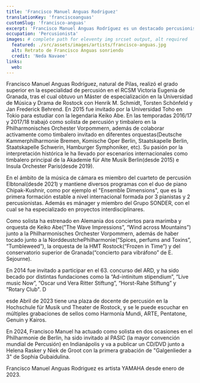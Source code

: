 ```yaml
---
title: 'Francisco Manuel Anguas Rodriguez'
translationKey: 'franciscoanguas'
customSlug: 'francisco-anguas'
excerpt: 'Francisco Manuel Anguas Rodríguez es un destacado percusionista, quien ha colaborado con prestigiosas orquestas internacionales y se dedica a la interpretación histórica y música de cámara.'
occupation: 'Percusionista'
images: # complete path for eleventy img srcset output, alt required
  featured: ./src/assets/images/artists/francisco-anguas.jpg
  alt: Retrato de Francisco Anguas sonriendo
  credit: 'Neda Navaee'
links:
  web:
---
```


Francisco Manuel Anguas Rodríguez, natural de Pilas, realizó el grado superior en la especialidad de percusión en el RCSM Victoria Eugenia de Granada, tras el cual obtuvo un Máster de especialización en la Universidad de Música y Drama de Rostock con Henrik M. Schmidt, Torsten Schönfeld y Jan Frederick Behrend. En 2015 fue invitado por la Universidad Toho en Tokio para estudiar con la legendaria Keiko Abe. En las temporadas 2016/17 y 2017/18 trabajó como solista de percusión y timbalero en la Philharmonisches Orchester Vorpommern, además de colaborar activamente como timbalero invitado en diferentes orquestas(Deutsche Kammerphilharmonie Bremen, Komische Oper Berlin, Staatskapelle Berlin, Staatskapelle Schwerin, Hamburger Symphoniker, etc). Su pasión por la interpretación histórica le ha llevado por escenarios internacionales como timbalero principal de la Akademie für Alte Musik Berlin(desde 2015) e Insula Orchester Paris(desde 2019).

En el ámbito de la música de cámara es miembro del cuarteto de percusión Elbtonal(desde 2021) y mantiene diversos programas con el duo de piano Chipak-Kushnir, como por ejemplo el "Ensemble Dimensions", que es la primera formación estable a nivel internacional formada por 3 pianistas y 2 percusionistas. Además es mánager y miembro del Grupo SONDER, con el cual se ha especializado en proyectos interdisciplinares.

Como solista ha estrenado en Alemania dos conciertos para marimba y orquesta de Keiko Abe("The Wave Impressions”, “Wind across Mountains”) junto a la Philharmonisches Orchester Vorpommern, además de haber tocado junto a la NorddeustchePhilharmonie(“Spices, perfums and Toxins”, “Tumbleweed”), la orquesta de la HMT Rostock(“Frozen in Time”) y del conservatorio superior de Granada(“concierto para vibráfono” de E. Sejourne).

En 2014 fue invitado a participar en el 63. concurso del ARD, y ha sido becado por distintas fundaciones como la “Ad-intinitum stipendium”, “Live music Now”, “Oscar und Vera Ritter Stiftung”, “Horst-Rahe Stiftung” y "Rotary Club". D

esde Abril de 2023 tiene una plaza de docente de percusión en la Hochschule für Musik und Theater de Rostock, y se le puede escuchar en múltiples grabaciones de sellos como Harmonía Mundi, ARTE, Pentatone, Genuin y Kairos.

En 2024, Francisco Manuel ha actuado como solista en dos ocasiones en el Philharmonie de Berlin, ha sido invitado al PASIC (la mayor convención mundial de Percusión) en Indianápolis y va a publicar un CD/DVD junto a Helena Rasker y Niek de Groot con la primera grabación de "Galgenlieder a 3" de Sophia Gubaidulina.

Francisco Manuel Anguas Rodriguez es artista YAMAHA desde enero de 2023.

